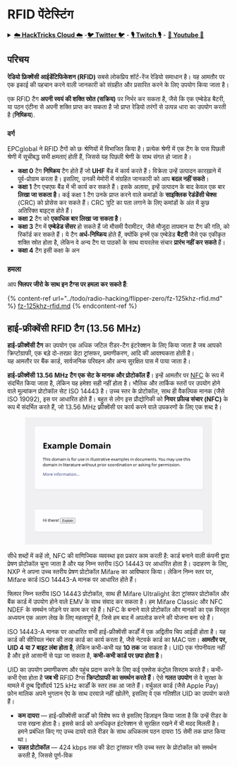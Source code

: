 # RFID पेंटेस्टिंग

<details>

<summary><a href="https://cloud.hacktricks.xyz/pentesting-cloud/pentesting-cloud-methodology"><strong>☁️ HackTricks Cloud ☁️</strong></a> -<a href="https://twitter.com/hacktricks_live"><strong>🐦 Twitter 🐦</strong></a> - <a href="https://www.twitch.tv/hacktricks_live/schedule"><strong>🎙️ Twitch 🎙️</strong></a> - <a href="https://www.youtube.com/@hacktricks_LIVE"><strong>🎥 Youtube 🎥</strong></a></summary>

* क्या आप किसी **साइबर सुरक्षा कंपनी** में काम करते हैं? क्या आप अपनी कंपनी को **HackTricks में विज्ञापित** देखना चाहते हैं? या क्या आप **PEASS के नवीनतम संस्करण या HackTricks को PDF में डाउनलोड** करने की इच्छा रखते हैं? [**सदस्यता योजनाएं**](https://github.com/sponsors/carlospolop) की जांच करें!
* [**The PEASS Family**](https://opensea.io/collection/the-peass-family) की खोज करें, हमारा एकल [**NFT**](https://opensea.io/collection/the-peass-family) संग्रह।
* [**आधिकारिक PEASS & HackTricks swag**](https://peass.creator-spring.com) प्राप्त करें
* [**💬**](https://emojipedia.org/speech-balloon/) [**Discord समूह**](https://discord.gg/hRep4RUj7f) या [**टेलीग्राम समूह**](https://t.me/peass) में **शामिल** हों या मुझे **Twitter** [**🐦**](https://github.com/carlospolop/hacktricks/tree/7af18b62b3bdc423e11444677a6a73d4043511e9/\[https:/emojipedia.org/bird/README.md)[**@carlospolopm**](https://twitter.com/hacktricks_live)** का** **अनुसरण** करें।**
* **अपने हैकिंग ट्रिक्स को** [**hacktricks रेपो**](https://github.com/carlospolop/hacktricks) **और** [**hacktricks-cloud रेपो**](https://github.com/carlospolop/hacktricks-cloud) **में PR जमा करके अपना योगदान दें।**

</details>

## परिचय

**रेडियो फ्रिक्वेंसी आईडेंटिफिकेशन (RFID)** सबसे लोकप्रिय शॉर्ट-रेंज रेडियो समाधान है। यह आमतौर पर एक इकाई की पहचान करने वाली जानकारी को संग्रहीत और प्रसारित करने के लिए उपयोग किया जाता है।

एक RFID टैग **अपनी स्वयं की शक्ति स्रोत (सक्रिय)** पर निर्भर कर सकता है, जैसे कि एक एम्बेडेड बैटरी, या पठन एंटीना से अपनी शक्ति प्राप्त कर सकता है जो प्राप्त रेडियो तरंगों से उत्पन्न धारा का उपयोग करती है (**निष्क्रिय**).

### वर्ग

EPCglobal ने RFID टैगों को छः श्रेणियों में विभाजित किया है। प्रत्येक श्रेणी में एक टैग के पास पिछली श्रेणी में सूचीबद्ध सभी क्षमताएं होती हैं, जिससे यह पिछली श्रेणी के साथ संगत हो जाता है।

* **कक्षा 0** टैग **निष्क्रिय** टैग होते हैं जो **UHF** बैंड में कार्य करते हैं। विक्रेता उन्हें उत्पादन कारख़ाने में पूर्व-प्रोग्राम करता है। इसलिए, उनकी मेमोरी में संग्रहित जानकारी को आप **बदल नहीं सकते**।
* **कक्षा 1** टैग एचएफ बैंड में भी कार्य कर सकते हैं। इसके अलावा, इन्हें उत्पादन के बाद केवल एक बार **लिखा जा सकता है**। कई कक्षा 1 टैग उनके प्राप्त करने वाले कमांडों के **साइक्लिक रेडंडेंसी चेक्स** (CRC) को प्रोसेस कर सकते हैं। CRC त्रुटि का पता लगाने के लिए कमांडों के अंत में कुछ अतिरिक्त बाइट्स होते हैं।
* **कक्षा 2** टैग को **एकाधिक बार लिखा जा सकता है**।
* **कक्षा 3** टैग में **एम्बेडेड सेंसर** हो सकते हैं जो मौसमी पैरामीटर, जैसे मौजूदा तापमान या टैग की गति, को रिकॉर्ड कर सकते हैं। ये टैग **अर्ध-निष्क्रिय** होते हैं, क्योंकि इनमें एक एम्बेडेड **बैटरी** जैसे एक एकीकृत शक्ति स्रोत होता है, लेकिन वे अन्य टैग या पाठकों के साथ वायरलेस संचार **प्रारंभ नहीं कर सकते** हैं।
* **कक्षा 4** टैग इसी कक्षा के अन
### हमला

आप **फ्लिपर जीरो के साथ इन टैग्स पर हमला कर सकते हैं**:

{% content-ref url="../todo/radio-hacking/flipper-zero/fz-125khz-rfid.md" %}
[fz-125khz-rfid.md](../todo/radio-hacking/flipper-zero/fz-125khz-rfid.md)
{% endcontent-ref %}

## हाई-फ्रीक्वेंसी RFID टैग (13.56 MHz)

**हाई-फ्रीक्वेंसी टैग** का उपयोग एक अधिक जटिल रीडर-टैग इंटरेक्शन के लिए किया जाता है जब आपको क्रिप्टोग्राफी, एक बड़े दो-तरफ़ा डेटा ट्रांसफर, प्रमाणीकरण, आदि की आवश्यकता होती है।\
यह आमतौर पर बैंक कार्ड, सार्वजनिक परिवहन और अन्य सुरक्षित पास में पाया जाता है।

**हाई-फ्रीक्वेंसी 13.56 MHz टैग एक सेट के मानक और प्रोटोकॉल हैं**। इन्हें आमतौर पर [NFC](https://nfc-forum.org/what-is-nfc/about-the-technology/) के रूप में संदर्भित किया जाता है, लेकिन यह हमेशा सही नहीं होता है। भौतिक और तार्किक स्तरों पर उपयोग होने वाले मूल्यांकन प्रोटोकॉल सेट ISO 14443 है। उच्च स्तर के प्रोटोकॉल, साथ ही वैकल्पिक मानक (जैसे ISO 19092), इस पर आधारित होते हैं। बहुत से लोग इस प्रौद्योगिकी को **नियर फ़ील्ड संचार (NFC)** के रूप में संदर्भित करते हैं, जो 13.56 MHz फ़्रीक्वेंसी पर कार्य करने वाले उपकरणों के लिए एक शब्द है।

<figure><img src="../.gitbook/assets/image (22).png" alt=""><figcaption></figcaption></figure>

सीधे शब्दों में कहें तो, NFC की वाणिज्यिक व्यवस्था इस प्रकार काम करती है: कार्ड बनाने वाली कंपनी द्वारा प्रेषण प्रोटोकॉल चुना जाता है और यह निम्न स्तरीय ISO 14443 पर आधारित होता है। उदाहरण के लिए, NXP ने अपना उच्च स्तरीय प्रेषण प्रोटोकॉल Mifare का आविष्कार किया। लेकिन निम्न स्तर पर, Mifare कार्ड ISO 14443-A मानक पर आधारित होते हैं।

फ्लिपर निम्न स्तरीय ISO 14443 प्रोटोकॉल, साथ ही Mifare Ultralight डेटा ट्रांसफर प्रोटोकॉल और बैंक कार्ड में उपयोग होने वाले EMV के साथ संवाद कर सकता है। हम Mifare Classic और NFC NDEF के समर्थन जोड़ने पर काम कर रहे हैं। NFC के बनाने वाले प्रोटोकॉल और मानकों का एक विस्तृत अध्ययन एक अलग लेख के लिए महत्वपूर्ण है, जिसे हम बाद में अपलोड करने की योजना बना रहे हैं।

ISO 14443-A मानक पर आधारित सभी हाई-फ्रीक्वेंसी कार्डों में एक अद्वितीय चिप आईडी होता है। यह कार्ड की सीरियल नंबर की तरह कार्ड का कार्य करता है, जैसे नेटवर्क कार्ड का MAC पता। **आमतौर पर, UID 4 या 7 बाइट लंबा होता है**, लेकिन कभी-कभी यह **10 तक** जा सकता है। UID एक गोपनीयता नहीं है और इसे आसानी से पढ़ा जा सकता है, **कभी-कभी कार्ड पर छपा होता है**।

UID का उपयोग प्रमाणीकरण और पहुंच प्रदान करने के लिए कई एक्सेस कंट्रोल सिस्टम करते हैं। कभी-कभी ऐसा होता है **जब भी** RFID टैग्स **क्रिप्टोग्राफी का समर्थन करते हैं**। ऐसे **गलत उपयोग** से वे सुरक्षा के मामले में दुम्ब द्विसौंदर्य 125 kHz कार्डों के स्तर तक आ जाते हैं। वर्चुअल कार्ड (जैसे Apple Pay) फ़ोन मालिक अपने भुगतान ऐप के साथ दरवाज़े नहीं खोलेंगे, इसलिए वे एक गतिशील UID का उपयोग करते हैं।

* **कम दायरा** — हाई-फ्रीक्वेंसी कार्डों को विशेष रूप से इसलिए डिज़ाइन किया जाता है कि उन्हें रीडर के पास रखना होता है। इससे कार्ड को अनधिकृत इंटरेक्शन से सुरक्षित रखने में भी मदद मिलती है। हमने प्रबंधित किए गए उच्च दायरे वाले रीडर के साथ अधिकतम पठन दायरा 15 सेमी तक प्राप्त किया था।
* **उन्नत प्रोटोकॉल** — 424 kbps तक की डेटा ट्रांसफर गति उच्च स्तर के प्रोटोकॉल को समर्थन करती है, जिससे पूर्ण-विक
